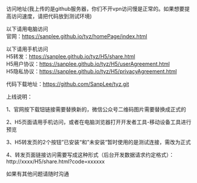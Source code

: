 访问地址(我上传的是github服务器，你们不开vpn访问慢是正常的。如果想要提高访问速度，请把代码放到测试环境)

以下请用电脑访问  
官网：https://sanplee.github.io/tyz/homePage/index.html

以下请用手机访问  
H5转发：https://sanplee.github.io/tyz/H5/share.html  
H5用户协议：https://sanplee.github.io/tyz/H5/userAgreement.html  
H5隐私协议：https://sanplee.github.io/tyz/H5/privacyAgreement.html 


代码下载地址：https://github.com/SanpLee/tyz.git

上线说明：

1、官网按下载钮链接需要替换新的，微信公众号二维码图片需要替换成正式的

2、H5页面请用手机访问，或者在电脑浏览器打开开发者工具-移动设备工具进行预览

3、H5转发页的2个按钮”已安装“和”未安装“暂时使用的是测试连接，需改为正式

4、转发页面链接访问需要写成这种形式（后台开发数据请求约定格式）：http://xxxx/H5/share.html?code=xxxxxx

如果有其他问题请随时沟通
